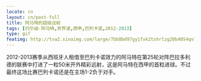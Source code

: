 ```yaml
---
locate: cn
layout: cn/post-full
title: 阿马特的超级远射
tags: [约尔迪·阿马特,世界波,西甲,巴列卡诺,2012-2013]
type: gif
featimg: http://tva2.sinaimg.com/large/7bb8bd97gy1fxk2tshrlzg20b4054qv7.gif
---
```


2012-2013赛季从西班牙人租借至巴列卡诺效力的阿马特在第25轮对阵巴拉多利德的联赛中打进了一粒50米开外精彩远射，这是阿马特在西甲的首粒进球。不过最终这场比赛巴列卡诺还是在主场1-2负于对手。